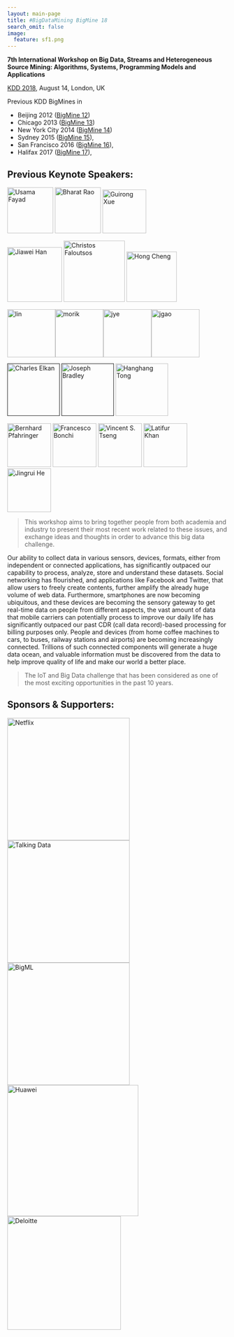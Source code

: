```yaml
---
layout: main-page
title: #BigDataMining BigMine 18
search_omit: false
image:
  feature: sf1.png
---
```


**7th International Workshop on Big Data, Streams and Heterogeneous Source Mining: Algorithms, Systems, Programming Models and Applications**

[KDD 2018](www.kdd.org/kdd2018/), August 14, London, UK

Previous KDD BigMines in 

* Beijing 2012 (<a href="http://bigdata-mining.org/bigmine-12/" target="_blank">BigMine 12</a>)
* Chicago 2013 (<a href="http://bigdata-mining.org/bigmine-13/" target="_blank">BigMine 13</a>)
* New York City 2014 (<a href="http://bigdata-mining.org/bigmine-14/" target="_blank">BigMine 14</a>)
* Sydney 2015 (<a href="http://bigdata-mining.org/bigmine-15/" target="_blank">BigMine 15</a>),
* San Francisco 2016 (<a href="https://bigmine.github.io/bigmine16" target="_blank">BigMine 16</a>),
* Halifax 2017 (<a href="https://bigmine.github.io/bigmine17" target="_blank">BigMine 17</a>),


Previous Keynote Speakers:
-----------------------
<p><img src="images/Usama-Fayyad-150x150.jpg" alt="Usama Fayad" height="105" /> 
<img src="images/headshot_Bharat_Rao-150x150.jpg" alt="Bharat Rao" height="105" /> 
<img src="images/Guirong.jpg" alt="Guirong Xue" height="100" /> 
</p><p>
<img src="images/hanj_tour.jpg" alt="Jiawei Han" width="125" /> 
<img src="images/cf4.jpg" alt="Christos Faloutsos" width="140" /> 
<img src="images/hong-cheng.jpg" alt="Hong Cheng" width="115" /> 
</p><p>
<a href="http://bigdata-mining.org/bigmine-14/keynotes/#lin"><img src="images/lin.png" alt="lin" width="110" height="110" class="alignnone size-thumbnail wp-image-210" /></a><a href="http://bigdata-mining.org/bigmine-14/keynotes/#morik"><img src="images/morik-150x150.png" alt="morik" width="110" height="110" class="alignnone size-thumbnail wp-image-212" /></a><a href="http://bigdata-mining.org/bigmine-14/keynotes/#ye"><img src="images/jye-145x150.png" alt="jye" width="110" height="110" class="alignnone size-thumbnail wp-image-211" /></a><a href="http://bigdata-mining.org/bigmine-14/keynotes/#gao"><img src="images/jgao-150x150.png" alt="jgao" width="110" height="110" class="alignnone size-thumbnail wp-image-209" /></a>
</p>
<p>
<a href=""><img src="images/CElkan.jpg" alt="Charles Elkan" height="120" width="120" class="" /></a>
<a href=""><img src="images/JBradley.jpg" alt="Joseph Bradley" height="120" width="120" class="" /></a>
<a href="keynotes.html#tong"><img src="images/hh.png" alt="Hanghang Tong" height="120" width="120" class="" /></a>
</p>

<img src="images/Bernhard-e1438846918614.png" alt="Bernhard Pfahringer"  width="100"  />
<img src="images/bonchi.jpg" alt="Francesco Bonchi"  width="100" />
<img src="images/Vincent_Tseng.jpg" alt="Vincent S. Tseng"  width="100" />
<img src="images/latifur-khan.jpg" alt="Latifur Khan"  width="100"  />
<img class="size-full wp-image-182" src="images/He_Jingrui_1.png" alt="Jingrui He"  width="100"  />

 > This workshop aims to bring together people from both academia and industry to present their most recent work related to these issues, and exchange ideas and thoughts in order to advance this big data challenge. 

Our ability to collect data in various sensors, devices, formats, either from independent or connected applications, has significantly outpaced our capability to process, analyze, store and understand these datasets. Social networking has flourished, and applications like Facebook and Twitter, that allow users to freely create contents, further amplify the already huge volume of web data. Furthermore, smartphones are now becoming ubiquitous, and these devices are becoming the sensory gateway to get real-time data on people from different aspects, the vast amount of data that mobile carriers can potentially process to improve our daily life has significantly outpaced our past CDR (call data record)-based processing for billing purposes only. People and devices (from home coffee machines to cars, to buses, railway stations and airports) are becoming increasingly connected. Trillions of such connected components will generate a huge data ocean, and valuable information must be discovered from the data to help improve quality of life and make our world a better place. 

 > The IoT and Big Data challenge that has been considered as one of the most exciting opportunities in the past 10 years.

<!-- 
* Paper Submission deadline: May 26th, 2017, 23:59PM Pacific Standard Time
* Acceptance notification: June 16, 2017
* Workshop Final Paper Due: June 30, 2017
* Workshop: August 14, 2017
--> 

Sponsors & Supporters:
-----------------
<a href="http://www.netflix.com/" target="_blank">
<img src="images/Netflix.png" style="width:280px;  border:0px;" alt="Netflix"></a>
<a target="_blank" href="https://www.talkingdata.com/">
<img alt="Talking Data" style="width:280px; border:0px;" src="images/TalkingData.png">
</a>
<a href="https://bigml.com/" target="_blank">
<img src="images/bigml_logo_72.png" style="width:280px;  hspace:20px; border:0px;" alt="BigML"></a>
<a href="http://www.huawei.com/" target="_blank">
<img src="images/hw_000353.jpg" style="width:300px; hspace:20px;  border:0px;" alt="Huawei"></a>
<a href="http://www.deloitte.com/" target="_blank">
<img src="images/Deloitte.jpg" style="width:260px;  border:0px;" alt="Deloitte"></a>



